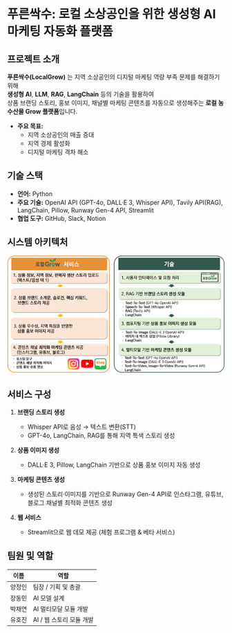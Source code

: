# 푸른싹수: 로컬 소상공인을 위한 생성형 AI 마케팅 자동화 플랫폼


## 프로젝트 소개

**푸른싹수(LocalGrow)** 는 지역 소상공인의 디지털 마케팅 역량 부족 문제를 해결하기 위해  
**생성형 AI**, **LLM**, **RAG**, **LangChain** 등의 기술을 활용하여  
상품 브랜딩 스토리, 홍보 이미지, 채널별 마케팅 콘텐츠를 자동으로 생성해주는 **로컬 농수산물 Grow 플랫폼**입니다.

- **주요 목표:**  
  - 지역 소상공인의 매출 증대
  - 지역 경제 활성화
  - 디지털 마케팅 격차 해소

## 기술 스택

- **언어:** Python
- **주요 기술:** OpenAI API (GPT-4o, DALL·E 3, Whisper API), Tavily API(RAG), LangChain, Pillow, Runway Gen-4 API, Streamlit
- **협업 도구:** GitHub, Slack, Notion

## 시스템 아키텍처

![아키텍처](images/로컬Grow_아키텍처.png)

## 서비스 구성

1. **브랜딩 스토리 생성**
   - Whisper API로 음성 → 텍스트 변환(STT)
   - GPT-4o, LangChain, RAG를 통해 지역 특색 스토리 생성

2. **상품 이미지 생성**
   - DALL·E 3, Pillow, LangChain 기반으로 상품 홍보 이미지 자동 생성

3. **마케팅 콘텐츠 생성**
   - 생성된 스토리·이미지를 기반으로 Runway Gen-4 API로 인스타그램, 유튜브, 블로그 채널별 최적화 콘텐츠 생성

4. **웹 서비스**
   - Streamlit으로 웹 데모 제공 (체험 프로그램 & 베타 서비스)

## 팀원 및 역할

| 이름   | 역할                   |
| ------ | ---------------------- |
| 양정인 | 팀장 / 기획 및 총괄    |
| 장동민 | AI 모델 설계           |
| 박채연 | AI 멀티모달 모듈 개발  |
| 유호진 | AI / 웹 스토리 모듈 개발 |
